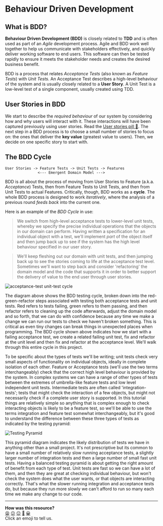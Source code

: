 # Behaviour Driven Development

## What is BDD?
**Behaviour Driven Development (BDD)** is closely related to **TDD** and is often used as part of an *Agile* development process. Agile and BDD work well together to help us communicate with stakeholders effectively, and quickly deliver working software to end users.  This software can then be tested rapidly to ensure it meets the stakeholder needs and creates the desired business benefit.

BDD is a process that relates *Acceptance Tests* (also known as *Feature Tests*) with *Unit Tests*.  An Acceptance Test describes a high-level behaviour of the system and is usually closely related to a **User Story**.  A Unit Test is a low-level test of a single component, usually created using TDD.

## User Stories in BDD

We start to describe the *required behaviour* of our system by considering how and why users will interact with it.  These interactions will have been captured previously using user stories.  Read the [User stories pill :pill:](../pills/user_stories.md).  The next step in a BDD process is to choose a small number of stories to focus on: the ones that deliver the **key value** (greatest value to users). Then, we decide on one specific story to start with.


## The BDD Cycle

```
User Stories -> Feature Tests -> Unit Tests -> Features
               <--- Emergent Domain Model --->
```

BDD is all about the process of moving from User Stories to Feature (a.k.a. *Acceptance*) Tests, then from Feature Tests to Unit Tests, and then from Unit Tests to actual Features. Critically, though, BDD works as a **cycle**. The whole BDD process is designed to work *iteratively*, where the analysis of a previous round *feeds back* into the current one.

Here is an example of the *BDD Cycle* in use:

>We switch from high-level acceptance tests to lower-level unit tests, whereby we specify the precise individual operations that the objects in our domain can perform.  Having written a specification for an individual object with a test, we'll implement *part* of the object itself and then jump back up to see if the system has the high level behaviour specified in our user story.  

>We'll keep fleshing out our domain with unit tests, and then jumping back up to see the stories coming to life at the acceptance test level.  Sometimes we'll want to step back and consider 'refactoring' the domain model and the code that supports it in order to better support the delivery of value to the end user through user stories.

![acceptance-test unit-test cycle](../images/bdd-cycle.png)

The diagram above shows the BDD testing cycle, broken down into the red-green-refactor steps associated with testing both acceptance tests and unit tests.  Red refers to tests failing, green refers to them passing, and then refactor refers to cleaning up the code afterwards, adjust the domain model and so forth, that we can do with confidence because any time we make a change we can run our tests to check we haven't broken something.  This is critical as even tiny changes can break things in unexpected places when programming.  The BDD cycle shown above indicates how we start with a failing acceptance test, we create a related failing unit test, fix and refactor at the unit level and then fix and refactor at the acceptance level.  We'll walk through this entire cycle in this project.

To be specific about the types of tests we'll be writing; unit tests check very small aspects of functionality on individual objects, ideally in complete isolation of each other.  Feature or Acceptance tests (we'll use the two terms interchangeably) check that the correct high level behaviour is provided by the system.  In complex systems we can have a range of other types of tests between the extremes of umbrella-like feature tests and low level independent unit tests.  Intermediate tests are often called 'integration-tests'; tests that might check the interaction of a few objects, but might not necessarily check if a complete user story is supported.  In this tutorial things are relatively simple so anything that is complex enough to check interacting objects is likely to be a feature test, so we'll be able to use the terms integration and feature test somewhat interchangeably, but it's good to understand the difference between these three types of tests as indicated by the testing pyramid:

![Testing Pyramid](../images/test_pyramid.gif)

This pyramid diagram indicates the likely distribution of tests we have in anything other than a small project.  It's not prescriptive but its common to have a small number of relatively slow running acceptance tests, a slightly larger number of integration tests and then a large number of small fast unit tests.  Having a balanced testing pyramid is about getting the right amount of benefit from each type of test.  Unit tests are fast so we can have a lot of them, and then they are great at checking individual behaviour, but won't check the system does what the user wants, or that objects are interacting correctly. That's what the slower running integration and acceptance tests do, but because they run more slowly we can't afford to run so many each time we make any change to our code.

<!-- BEGIN GENERATED SECTION DO NOT EDIT -->

---

**How was this resource?**  
[😫](https://airtable.com/shrUJ3t7KLMqVRFKR?prefill_Repository=course&prefill_File=pills/bdd.md&prefill_Sentiment=😫) [😕](https://airtable.com/shrUJ3t7KLMqVRFKR?prefill_Repository=course&prefill_File=pills/bdd.md&prefill_Sentiment=😕) [😐](https://airtable.com/shrUJ3t7KLMqVRFKR?prefill_Repository=course&prefill_File=pills/bdd.md&prefill_Sentiment=😐) [🙂](https://airtable.com/shrUJ3t7KLMqVRFKR?prefill_Repository=course&prefill_File=pills/bdd.md&prefill_Sentiment=🙂) [😀](https://airtable.com/shrUJ3t7KLMqVRFKR?prefill_Repository=course&prefill_File=pills/bdd.md&prefill_Sentiment=😀)  
Click an emoji to tell us.

<!-- END GENERATED SECTION DO NOT EDIT -->
